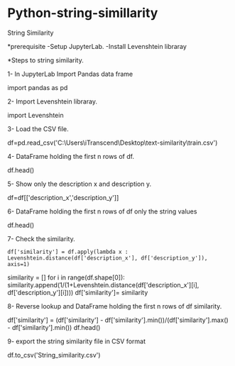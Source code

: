 # Python-string-simillarity
String Similarity

*prerequisite
-Setup JupyterLab.
-Install Levenshtein libraray

*Steps to string similarity.

1- In JupyterLab Import Pandas data frame

   import pandas as pd

2- Import Levenshtein libraray.

   import Levenshtein

3- Load the CSV file.

   df=pd.read_csv('C:\\Users\\iTranscend\\Desktop\\text-similarity\\train.csv')

4- DataFrame holding the first n rows of df.

   df.head()

5- Show only the description x and description y.

   df=df[['description_x','description_y']]

6- DataFrame holding the first n rows of df only the string values

   df.head()

7- Check the similarity.

    df['similarity'] = df.apply(lambda x : Levenshtein.distance(df['description_x'], df['description_y']), axis=1)
   similarity = []
   for i in range(df.shape[0]):
   similarity.append(1/(1+Levenshtein.distance(df['description_x'][i], df['description_y'][i])))
   df['similarity']= similarity
   
8- Reverse lookup and DataFrame holding the first n rows of df similarity.

   df['similarity'] = (df['similarity'] - df['similarity'].min())/(df['similarity'].max() - df['similarity'].min())
   df.head() 

9- export the string similarity file in CSV format

   df.to_csv('String_similarity.csv')                